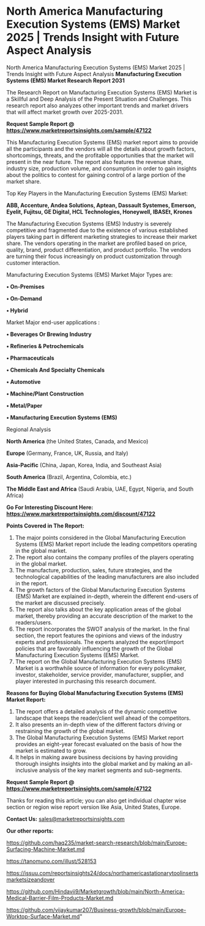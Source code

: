 # North America Manufacturing Execution Systems (EMS) Market 2025 | Trends Insight with Future Aspect Analysis
 North America Manufacturing Execution Systems (EMS) Market 2025 | Trends Insight with Future Aspect Analysis
<strong>Manufacturing Execution Systems (EMS) Market Research Report 2031</strong>

The Research Report on Manufacturing Execution Systems (EMS) Market is a Skillful and Deep Analysis of the Present Situation and Challenges. This research report also analyzes other important trends and market drivers that will affect market growth over 2025-2031.

<strong>Request Sample Report @ <a href=https://www.marketreportsinsights.com/sample/47122>https://www.marketreportsinsights.com/sample/47122</a></strong>

This Manufacturing Execution Systems (EMS) market report aims to provide all the participants and the vendors will all the details about growth factors, shortcomings, threats, and the profitable opportunities that the market will present in the near future. The report also features the revenue share, industry size, production volume, and consumption in order to gain insights about the politics to contest for gaining control of a large portion of the market share.

Top Key Players in the Manufacturing Execution Systems (EMS) Market:

<strong>ABB, Accenture, Andea Solutions, Aptean, Dassault Systemes, Emerson, Eyelit, Fujitsu, GE Digital, HCL Technologies, Honeywell, IBASEt, Krones</strong>

The Manufacturing Execution Systems (EMS) Industry is severely competitive and fragmented due to the existence of various established players taking part in different marketing strategies to increase their market share. The vendors operating in the market are profiled based on price, quality, brand, product differentiation, and product portfolio. The vendors are turning their focus increasingly on product customization through customer interaction.

Manufacturing Execution Systems (EMS) Market Major Types are:

<strong>•  On-Premises

•  On-Demand

•  Hybrid</strong>

Market Major end-user applications :

<strong>•  Beverages Or Brewing Industry

•  Refineries & Petrochemicals

•  Pharmaceuticals

•  Chemicals And Specialty Chemicals

•  Automotive

•  Machine/Plant Construction

•  Metal/Paper

•  Manufacturing Execution Systems (EMS)</strong>

Regional Analysis

</u><strong><b>North America</b></strong> (the United States, Canada, and Mexico)

<strong><b>Europe </b></strong>(Germany, France, UK, Russia, and Italy)

<strong><b>Asia-Pacific</b></strong> (China, Japan, Korea, India, and Southeast Asia)

<strong><b>South America</b></strong> (Brazil, Argentina, Colombia, etc.)

<strong><b>The Middle East and Africa</b></strong> (Saudi Arabia, UAE, Egypt, Nigeria, and South Africa)

<strong>Go For Interesting Discount Here: <a href=https://www.marketreportsinsights.com/discount/47122>https://www.marketreportsinsights.com/discount/47122</a></strong>

<strong>Points Covered in The Report:</strong>
<ol>
  <li>The major points considered in the Global Manufacturing Execution Systems (EMS) Market report include the leading competitors operating in the global market.</li>
  <li>The report also contains the company profiles of the players operating in the global market.</li>
  <li>The manufacture, production, sales, future strategies, and the technological capabilities of the leading manufacturers are also included in the report.</li>
  <li>The growth factors of the Global Manufacturing Execution Systems (EMS) Market are explained in-depth, wherein the different end-users of the market are discussed precisely.</li>
  <li>The report also talks about the key application areas of the global market, thereby providing an accurate description of the market to the readers/users.</li>
  <li>The report incorporates the SWOT analysis of the market. In the final section, the report features the opinions and views of the industry experts and professionals. The experts analyzed the export/import policies that are favorably influencing the growth of the Global Manufacturing Execution Systems (EMS) Market.</li>
  <li>The report on the Global Manufacturing Execution Systems (EMS) Market is a worthwhile source of information for every policymaker, investor, stakeholder, service provider, manufacturer, supplier, and player interested in purchasing this research document.</li>
</ol>
<strong>Reasons for Buying Global Manufacturing Execution Systems (EMS) Market Report:</strong>

<ol>
  <li>The report offers a detailed analysis of the dynamic competitive landscape that keeps the reader/client well ahead of the competitors.</li>
  <li>It also presents an in-depth view of the different factors driving or restraining the growth of the global market.</li>
  <li>The Global Manufacturing Execution Systems (EMS) Market report provides an eight-year forecast evaluated on the basis of how the market is estimated to grow.</li>
  <li>It helps in making aware business decisions by having providing thorough insights insights into the global market and by making an all-inclusive analysis of the key market segments and sub-segments.</li>
</ol>
<strong>Request Sample Report @ <a href=https://www.marketreportsinsights.com/sample/47122>https://www.marketreportsinsights.com/sample/47122</a></strong>


Thanks for reading this article; you can also get individual chapter wise section or region wise report version like Asia, United States, Europe.

<strong>Contact Us:</strong>
sales@marketreportsinsights.com

<strong>Our other reports:</strong>

<a href=https://github.com/haq235/market-search-research/blob/main/Europe-Surfacing-Machine-Market.md>https://github.com/haq235/market-search-research/blob/main/Europe-Surfacing-Machine-Market.md</a>

<a href=https://tanomuno.com/illust/528153>https://tanomuno.com/illust/528153</a>

<a href=https://issuu.com/reportsinsights24/docs/northamericastationarytoolinsertsmarketsizeandover>https://issuu.com/reportsinsights24/docs/northamericastationarytoolinsertsmarketsizeandover</a>

<a href=https://github.com/Hindavii9/Marketgrowth/blob/main/North-America-Medical-Barrier-Film-Products-Market.md>https://github.com/Hindavii9/Marketgrowth/blob/main/North-America-Medical-Barrier-Film-Products-Market.md</a>

<a href=https://github.com/vijaykumar207/Business-growth/blob/main/Europe-Worktop-Surface-Market.md>https://github.com/vijaykumar207/Business-growth/blob/main/Europe-Worktop-Surface-Market.md</a>"
